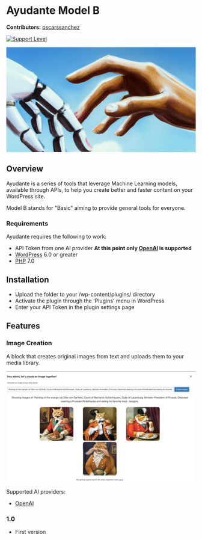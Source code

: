 # Ayudante Model B

**Contributors:** [oscarssanchez](https://profiles.wordpress.org/oscarssanchez)

[![Support Level](https://img.shields.io/badge/support-active-green.svg)](#support-level)

![](assets/images/ayudante1.jpg)

## Overview
Ayudante is a series of tools that leverage Machine Learning models, available through APIs,
to help you create better and faster content on your WordPress site.

Model B stands for "Basic" aiming to provide general tools for everyone.

### Requirements

Ayudante requires the following to work:

* API Token from one AI provider **At this point only [OpenAI](https://openai.com/) is supported**
* [WordPress](http://wordpress.org) 6.0 or greater
* [PHP](https://php.net/) 7.0

## Installation

* Upload the folder to your /wp-content/plugins/ directory
* Activate the plugin through the 'Plugins' menu in WordPress
* Enter your API Token in the plugin settings page

## Features

### Image Creation

A block that creates original images from text and uploads them to your media library.

![](assets/images/imagecreation.png)

Supported AI providers:
* [OpenAI](https://openai.com/)

### 1.0 ###

* First version
